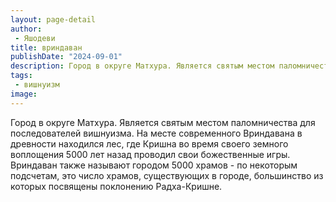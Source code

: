 ```yaml
---
layout: page-detail
author:
 - Яшодеви
title: вриндаван
publishDate: "2024-09-01"
description: Город в округе Матхура. Является святым местом паломничества для последователей вишнуизма. На месте современного Вриндавана в древности находился лес, где Кришна во время своего земного воплощения 5000 лет назад проводил свои божественные игры. Вриндаван также называют городом 5000 храмов - по некоторым подсчетам, это число храмов, существующих в городе, большинство из которых посвящены поклонению Радха-Кришне.
tags:
 - вишнуизм
image: 
---
```


Город в округе Матхура. Является святым местом паломничества для последователей вишнуизма. На месте современного Вриндавана в древности находился лес, где Кришна во время своего земного воплощения 5000 лет назад проводил свои божественные игры. Вриндаван также называют городом 5000 храмов - по некоторым подсчетам, это число храмов, существующих в городе, большинство из которых посвящены поклонению Радха-Кришне.

